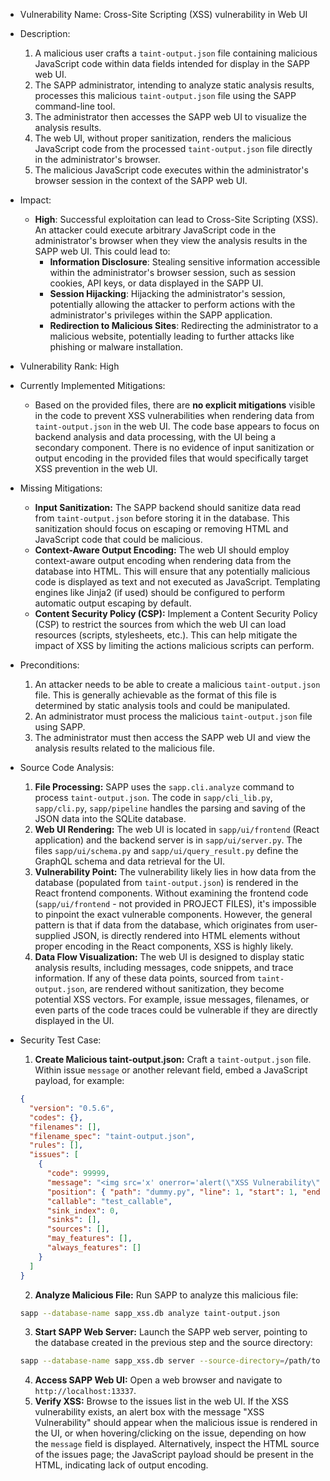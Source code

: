 - Vulnerability Name: Cross-Site Scripting (XSS) vulnerability in Web UI

- Description:
    1. A malicious user crafts a `taint-output.json` file containing malicious JavaScript code within data fields intended for display in the SAPP web UI.
    2. The SAPP administrator, intending to analyze static analysis results, processes this malicious `taint-output.json` file using the SAPP command-line tool.
    3. The administrator then accesses the SAPP web UI to visualize the analysis results.
    4. The web UI, without proper sanitization, renders the malicious JavaScript code from the processed `taint-output.json` file directly in the administrator's browser.
    5. The malicious JavaScript code executes within the administrator's browser session in the context of the SAPP web UI.

- Impact:
    - **High**: Successful exploitation can lead to Cross-Site Scripting (XSS). An attacker could execute arbitrary JavaScript code in the administrator's browser when they view the analysis results in the SAPP web UI. This could lead to:
        - **Information Disclosure**: Stealing sensitive information accessible within the administrator's browser session, such as session cookies, API keys, or data displayed in the SAPP UI.
        - **Session Hijacking**: Hijacking the administrator's session, potentially allowing the attacker to perform actions with the administrator's privileges within the SAPP application.
        - **Redirection to Malicious Sites**: Redirecting the administrator to a malicious website, potentially leading to further attacks like phishing or malware installation.

- Vulnerability Rank: High

- Currently Implemented Mitigations:
    - Based on the provided files, there are **no explicit mitigations** visible in the code to prevent XSS vulnerabilities when rendering data from `taint-output.json` in the web UI. The code base appears to focus on backend analysis and data processing, with the UI being a secondary component.  There is no evidence of input sanitization or output encoding in the provided files that would specifically target XSS prevention in the web UI.

- Missing Mitigations:
    - **Input Sanitization:** The SAPP backend should sanitize data read from `taint-output.json` before storing it in the database. This sanitization should focus on escaping or removing HTML and JavaScript code that could be malicious.
    - **Context-Aware Output Encoding:** The web UI should employ context-aware output encoding when rendering data from the database into HTML. This will ensure that any potentially malicious code is displayed as text and not executed as JavaScript. Templating engines like Jinja2 (if used) should be configured to perform automatic output escaping by default.
    - **Content Security Policy (CSP):** Implement a Content Security Policy (CSP) to restrict the sources from which the web UI can load resources (scripts, stylesheets, etc.). This can help mitigate the impact of XSS by limiting the actions malicious scripts can perform.

- Preconditions:
    1. An attacker needs to be able to create a malicious `taint-output.json` file. This is generally achievable as the format of this file is determined by static analysis tools and could be manipulated.
    2. An administrator must process the malicious `taint-output.json` file using SAPP.
    3. The administrator must then access the SAPP web UI and view the analysis results related to the malicious file.

- Source Code Analysis:
    1. **File Processing:** SAPP uses the `sapp.cli.analyze` command to process `taint-output.json`. The code in `sapp/cli_lib.py`, `sapp/cli.py`, `sapp/pipeline` handles the parsing and saving of the JSON data into the SQLite database.
    2. **Web UI Rendering:** The web UI is located in `sapp/ui/frontend` (React application) and the backend server is in `sapp/ui/server.py`. The files `sapp/ui/schema.py` and `sapp/ui/query_result.py` define the GraphQL schema and data retrieval for the UI.
    3. **Vulnerability Point:** The vulnerability likely lies in how data from the database (populated from `taint-output.json`) is rendered in the React frontend components. Without examining the frontend code (`sapp/ui/frontend` - not provided in PROJECT FILES), it's impossible to pinpoint the exact vulnerable components. However, the general pattern is that if data from the database, which originates from user-supplied JSON, is directly rendered into HTML elements without proper encoding in the React components, XSS is highly likely.
    4. **Data Flow Visualization:** The web UI is designed to display static analysis results, including messages, code snippets, and trace information. If any of these data points, sourced from `taint-output.json`, are rendered without sanitization, they become potential XSS vectors. For example, issue messages, filenames, or even parts of the code traces could be vulnerable if they are directly displayed in the UI.

- Security Test Case:
    1. **Create Malicious taint-output.json:** Craft a `taint-output.json` file. Within issue `message` or another relevant field, embed a JavaScript payload, for example:

    ```json
    {
      "version": "0.5.6",
      "codes": {},
      "filenames": [],
      "filename_spec": "taint-output.json",
      "rules": [],
      "issues": [
        {
          "code": 99999,
          "message": "<img src='x' onerror='alert(\"XSS Vulnerability\")'>",
          "position": { "path": "dummy.py", "line": 1, "start": 1, "end": 1 },
          "callable": "test_callable",
          "sink_index": 0,
          "sinks": [],
          "sources": [],
          "may_features": [],
          "always_features": []
        }
      ]
    }
    ```

    2. **Analyze Malicious File:** Run SAPP to analyze this malicious file:

    ```bash
    sapp --database-name sapp_xss.db analyze taint-output.json
    ```

    3. **Start SAPP Web Server:** Launch the SAPP web server, pointing to the database created in the previous step and the source directory:

    ```bash
    sapp --database-name sapp_xss.db server --source-directory=/path/to/your/code
    ```

    4. **Access SAPP Web UI:** Open a web browser and navigate to `http://localhost:13337`.
    5. **Verify XSS:** Browse to the issues list in the web UI. If the XSS vulnerability exists, an alert box with the message "XSS Vulnerability" should appear when the malicious issue is rendered in the UI, or when hovering/clicking on the issue, depending on how the `message` field is displayed. Alternatively, inspect the HTML source of the issues page; the JavaScript payload should be present in the HTML, indicating lack of output encoding.